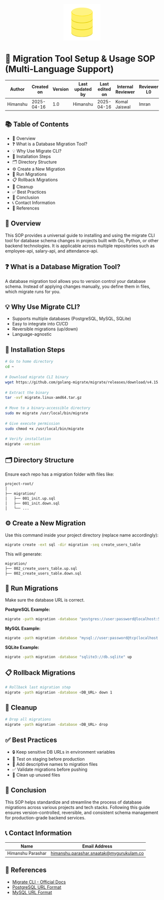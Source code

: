 <p align="center"> 
  <img src="https://raw.githubusercontent.com/github/explore/main/topics/database/database.png" alt="Migration Logo" width="120"/> 
</p>

# 🔄 Migration Tool Setup & Usage SOP (Multi-Language Support)

| Author   | Created on | Version | Last updated by | Last edited on | Internal Reviewer | Reviewer L0 | Reviewer L1 | Reviewer L2 |
|----------|-------------|---------|------------------|------------------|-------------------|-------------|-------------|-------------|
| Himanshu | 2025-04-16  | 1.0     | Himanshu         | 2025-04-16       | Komal Jaiswal     | Imran       | Shashi      | Mahesh Kumar |

## 📚 Table of Contents

- 📌 Overview  
- ❓ What is a Database Migration Tool?  
- 💡 Why Use Migrate CLI?  
- 🔧 Installation Steps  
- 🗂️ Directory Structure  
- ⚙️ Create a New Migration  
- 🚀 Run Migrations  
- 📋 Rollback Migrations  
- 🧼 Cleanup  
- ✅ Best Practices  
- 🧾 Conclusion  
- 📞 Contact Information  
- 📎 References  

## 📌 Overview
This SOP provides a universal guide to installing and using the migrate CLI tool for database schema changes in projects built with Go, Python, or other backend technologies. It is applicable across multiple repositories such as employee-api, salary-api, and attendance-api.

## ❓ What is a Database Migration Tool?
A database migration tool allows you to version control your database schema. Instead of applying changes manually, you define them in files, which migrate runs for you.

## 💡 Why Use Migrate CLI?
- Supports multiple databases (PostgreSQL, MySQL, SQLite)  
- Easy to integrate into CI/CD  
- Reversible migrations (up/down)  
- Language-agnostic  

## 🔧 Installation Steps
```bash
# Go to home directory
cd ~

# Download migrate CLI binary
wget https://github.com/golang-migrate/migrate/releases/download/v4.15.2/migrate.linux-amd64.tar.gz

# Extract the binary
tar -xvf migrate.linux-amd64.tar.gz

# Move to a binary-accessible directory
sudo mv migrate /usr/local/bin/migrate

# Give execute permission
sudo chmod +x /usr/local/bin/migrate

# Verify installation
migrate -version
```

## 🗂️ Directory Structure

Ensure each repo has a migration folder with files like:

```
project-root/
│
├── migration/
│   ├── 001_init.up.sql
│   ├── 001_init.down.sql
│   └── ...
```

## ⚙️ Create a New Migration

Use this command inside your project directory (replace name accordingly):

```bash
migrate create -ext sql -dir migration -seq create_users_table
```

This will generate:

```
migration/
├── 002_create_users_table.up.sql
├── 002_create_users_table.down.sql
```

## 🚀 Run Migrations

Make sure the database URL is correct.

**PostgreSQL Example:**

```bash
migrate -path migration -database "postgres://user:password@localhost:5432/dbname?sslmode=disable" up
```

**MySQL Example:**

```bash
migrate -path migration -database "mysql://user:password@tcp(localhost:3306)/dbname" up
```

**SQLite Example:**

```bash
migrate -path migration -database "sqlite3://db.sqlite" up
```

## 📋 Rollback Migrations

```bash
# Rollback last migration step
migrate -path migration -database <DB_URL> down 1
```

## 🧼 Cleanup

```bash
# Drop all migrations
migrate -path migration -database <DB_URL> drop
```

## ✅ Best Practices

- 🔒 Keep sensitive DB URLs in environment variables  
- 🧪 Test on staging before production  
- 🧾 Add descriptive names to migration files  
- ✅ Validate migrations before pushing  
- 🧹 Clean up unused files  

## 🧾 Conclusion

This SOP helps standardize and streamline the process of database migrations across various projects and tech stacks. Following this guide ensures version-controlled, reversible, and consistent schema management for production-grade backend services.

## 📞 Contact Information

| Name             | Email Address                                |
|------------------|----------------------------------------------|
| Himanshu Parashar| himanshu.parashar.snaatak@mygurukulam.co     |

## 📎 References

- [Migrate CLI - Official Docs](https://github.com/golang-migrate/migrate)  
- [PostgreSQL URL Format](https://www.postgresql.org/docs/current/libpq-connect.html#LIBPQ-CONNSTRING)  
- [MySQL URL Format](https://github.com/go-sql-driver/mysql#dsn-data-source-name)
